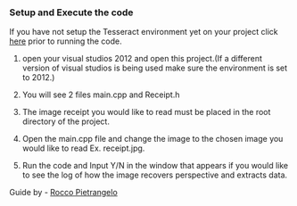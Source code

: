 ### Setup and Execute the code
If you have not setup the Tesseract environment yet on your project click [here](https://github.com/arjunvegda/receipt-ocr/raw/master/tesseract_install_guide.md "Link to Teserract setup") prior to running the code.

1. open your visual studios 2012 and open this project.(If a different version of visual studios is being used make sure the environment is set to 2012.)

2. You will see 2 files main.cpp and Receipt.h

3. The image receipt you would like to read must be placed in the root directory of the project.

4. Open the main.cpp file and change the image to the chosen image you would like to read Ex. receipt.jpg.

5. Run the code and Input Y/N in the window that appears if you would like to see the log of how the image recovers perspective and extracts data.

Guide by  - [Rocco Pietrangelo](https://github.com/rpietrangelo "Link to Rocco's Github")
